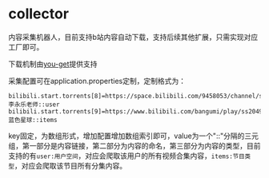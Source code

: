# collector
内容采集机器人，目前支持b站内容自动下载，支持后续其他扩展，只需实现对应工厂即可。

下载机制由[you-get](https://github.com/soimort/you-get)提供支持

采集配置可在application.properties定制，定制格式为：
```
bilibili.start.torrents[8]=https://space.bilibili.com/9458053/channel/series::李永乐老师::user
bilibili.start.torrents[9]=https://www.bilibili.com/bangumi/play/ss20490::蓝色星球::items
```

key固定，为数组形式，增加配置增加数组索引即可，value为一个"::"分隔的三元组，第一部分是内容链接，第二部分为内容的命名，第三部分为内容的类型，目前支持的有`user:用户空间`，对应会爬取该用户的所有视频合集内容，`items:节目类型`，对应会爬取该节目所有分集内容。
